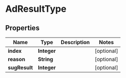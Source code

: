 

# AdResultType


## Properties

Name | Type | Description | Notes
------------ | ------------- | ------------- | -------------
**index** | **Integer** |  |  [optional]
**reason** | **String** |  |  [optional]
**sugResult** | **Integer** |  |  [optional]



